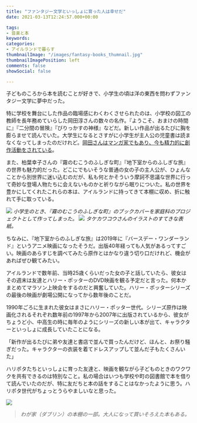 ```yaml
---
title: "ファンタジー文学といっしょに育った人は幸せだ"
date: 2021-03-13T12:24:57.000+00:00

tags:
- 音楽と本
keywords: 
categories:
- アイルランドで暮らす
thumbnailImage: "/images/fantasy-books_thumnail.jpg"
thumbnailImagePosition: left
comments: false
showSocial: false

---
```

子どものころから本を読むことが好きで、小学生の頃は洋の東西を問わずファンタジー文学に夢中だった。
<!--more-->
特に学校を舞台にした作品の臨場感にわくわくさせられたのは、小学校の図工の教師を長年務めていらした岡田淳さんの数々の名作。『ようこそ、おまけの時間に』『二分間の冒険』『びりっかすの神様』などだ。新しい作品が出るたびに胸を膨らませて読んでいた。大学生になるとさすがに小学生が主人公の児童書は読まなくなってしまったのだけれど。[岡田さんはマンガ家でもあり、今も精力的に創作活動をされている](https://www.facebook.com/pg/%E5%B2%A1%E7%94%B0-%E6%B7%B3-419219824792972/posts/ "岡田淳さんのFB")。

また、柏葉幸子さんの『霧のむこうのふしぎな町』『地下室からのふしぎな旅』の世界も魅力的だった。どこにでもいそうな普通の女の子の主人公が、ひょんなことから別世界に迷い込むのだが、私も何とかそういう摩訶不思議な世界に行って奇妙な登場人物たちに会えないものかと祈りながら眠りについた。私の世界を豊かにしてくれたこれらの本は、アイルランドに持ってきて本棚に収め、折に触れて手に取っている。

![](/images/fantasy-books-2.jpg) _小学生のとき、『霧のむこうのふしぎな町』のブックカバーを家庭科のプロジェクトとして作ってしまった。_
![](/images/fantasy-books-1.jpg)
_タケカワコウさんのイラストのすてきな表紙。_

ちなみに、『地下室からのふしぎな旅』は2019年に『バースデー・ワンダーランド』というアニメ映画になったそうだ。出版40年経っても人気があるってすごい。映画のあらすじを調べてみたら原作とはかなり違う切り口だけれど、機会があればぜひ観てみたい。

アイルランドで数年前、当時25歳くらいだった女の子と話していたら、彼女はその週末は友達とハリー・ポッターのDVD映画を観る予定だと言った。何本かまとめてマラソン上映会をするのだと興奮していた。ハリー・ポッターシリーズの最後の映画が劇場公開になってから数年後のことだ。

1990年ごろに生まれた彼女はまさにハリー・ポッター世代。シリーズ原作は映画化されるそれぞれ数年前の1997年から2007年に出版されているから、彼女がちょうど小、中高生の時に毎年のようにシリーズの新しい本が出て、キャラクターといっしょに成長していたことになる。

「新作が出るたびに弟や友達と書店で並んで買ったんだけど、ほんと、お祭り騒ぎだった。キャラクターの衣装を着てドレスアップして並んだ子もたくさんいた」

ハリポタたちといっしょに育った友達と、映画を観ながら子どものときのワクワクを共有できるのは特別なこと。私の場合はいつも学校や町の図書館で本を借りて読んでいたのだが、特に友だちと本の話をすることはなかったように思う。ハリポタ世代がちょっとうらやましいなと思った。

![](/images/fantasy-books-3.jpg)

> _わが家（ダブリン）の本棚の一部。大人になって買いそろえた本もある。_